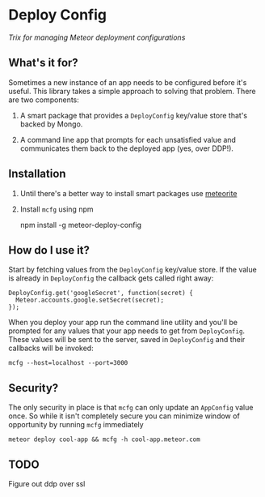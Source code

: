 # Deploy Config

*Trix for managing Meteor deployment configurations*

## What's it for?

Sometimes a new instance of an app needs to be configured before it's useful. This library takes a simple approach to solving that problem. There are two components:

  1) A smart package that provides a `DeployConfig` key/value store that's backed by Mongo.
  
  2) A command line app that prompts for each unsatisfied value and communicates them back to the deployed app (yes, over DDP!).

## Installation

  1) Until there's a better way to install smart packages use [meteorite](http://possibilities.github.com/meteorite/)

  2) Install `mcfg` using npm

      npm install -g meteor-deploy-config

## How do I use it?

Start by fetching values from the `DeployConfig` key/value store. If the value is already in `DeployConfig` the callback gets called right away:

    DeployConfig.get('googleSecret', function(secret) {
      Meteor.accounts.google.setSecret(secret);
    });

When you deploy your app run the command line utility and you'll be prompted for any values that your app needs to get from `DeployConfig`. These values will be sent to the server, saved in `DeployConfig` and their callbacks will be invoked:

    mcfg --host=localhost --port=3000

## Security?

The only security in place is that `mcfg` can only update an `AppConfig` value once. So while it isn't completely secure you can minimize window of opportunity by running `mcfg` immediately

    meteor deploy cool-app && mcfg -h cool-app.meteor.com

## TODO

Figure out ddp over ssl
